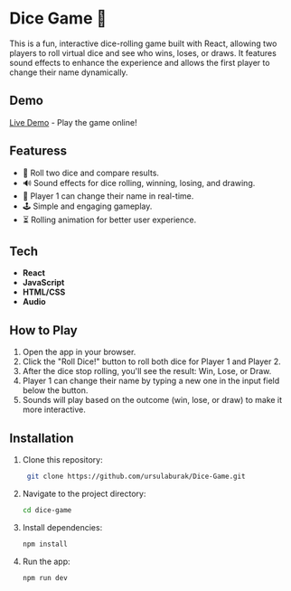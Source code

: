 # Dice Game 🎲

This is a fun, interactive dice-rolling game built with React, allowing two players to roll virtual dice and see who wins, loses, or draws. It features sound effects to enhance the experience and allows the first player to change their name dynamically.

## Demo
[Live Demo](https://dice-game-two-fawn.vercel.app/) - Play the game online!

## Featuress
- 🎲 Roll two dice and compare results.
- 🔊 Sound effects for dice rolling, winning, losing, and drawing.
- 👤 Player 1 can change their name in real-time.
- 🕹️ Simple and engaging gameplay.
- ⏳ Rolling animation for better user experience.

## Tech
- **React**
- **JavaScript**
- **HTML/CSS**
- **Audio** 

## How to Play
1. Open the app in your browser.
2. Click the "Roll Dice!" button to roll both dice for Player 1 and Player 2.
3. After the dice stop rolling, you'll see the result: Win, Lose, or Draw.
4. Player 1 can change their name by typing a new one in the input field below the button.
5. Sounds will play based on the outcome (win, lose, or draw) to make it more interactive.

## Installation

1. Clone this repository:
   ```bash
    git clone https://github.com/ursulaburak/Dice-Game.git
2. Navigate to the project directory:
    ```bash
    cd dice-game
3. Install dependencies:
    ```bash
    npm install
4. Run the app:
    ```bash
    npm run dev


